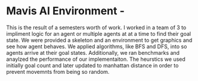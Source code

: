 # Mavis AI Environment -
This is the result of a semesters worth of work. I worked in a team of 3 to impliment logic for an agent or multiple agents at at a time to find their goal state. We were provided a skeleton and an environment to get graphics and see how agent behaves. We applied algorithms, like BFS and DFS, into so agents arrive at their goal states. Additionally, we ran benchmarks and anaylzed the performance of our implementaiton. The heurstics we used initially goal count and later updated to manhattan distance in order to prevent movemnts from being so random. 
